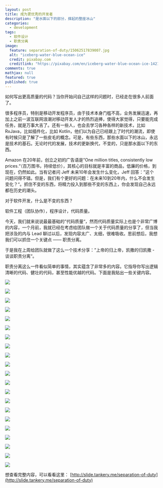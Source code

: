 ```yaml
---
layout: post
title: 成为更优秀的开发者
description: "是水面以下的部分，撑起的整座冰山"
categories:
  - development
tags:
  - 软件设计
  - 职责分离
image:
  feature: separation-of-duty/15062517839007.jpg
  alt: "iceberg-water-blue-ocean-ice"
  credit: pixabay.com
  creditlink: "https://pixabay.com/en/iceberg-water-blue-ocean-ice-1421411/"
comments: true
mathjax: null
featured: true
published: true
---
```


如何写出更高质量的代码？当你开始问自己这样的问题时，已经走在很多人前面了。

<!-- more -->

很多程序员，特别是移动开发程序员，由于技术本身门槛不高，业务发展迅速，再加上之前一波互联网浪潮对移动开发人才的热烈追捧，使得大家觉得，只要能完成任务，就是万事大吉了。还有一些人，也会去学习各种各样的新技术，比如 RxJava，比如插件化，比如 Kotlin，他们以为自己已经跟上了时代的潮流，即使有时候只是了解了一些皮毛的概念。可是，有些东西，那些水面以下的冰山，永远是技术的基石。无论时代的发展，技术的更新换代，不变的，只是那水面以下的东西。

Amazon 在20年前，创立之初的广告语是”One million titles, consistently low prices.“（百万图书，持续低价），其核心的目标就是丰富的商品，低廉的价格，到现在，仍然如此。当有记者问 Jeff 未来10年会发生什么变化，Jeff 回答：”这个问题问得不错。但是，我们有个更好的问题：在未来10到20年内，什么不会发生变化？“。抓住不变的东西，将精力投入到那些不变的东西上，你会发现自己永远都在历史的潮头。

对于软件开发，什么是不变的东西？

软件工程（团队协作），程序设计，代码质量。

今天，我们就来说说最最基础的”代码质量“，然而代码质量实际上也是个非常广博的内容，一个月前，我就已经在考虑给团队做一个关于代码质量的分享了，但当我把涉及的内与 Lead 聊过以后，发现内容太广、太细，很难吸收。思前想后，我想我们可以抓住一个关键点 —— 职责分离。

于是我在上周给团队就做了这么一个技术分享：”上帝的归上帝，凯撒的归凯撒 - 谈谈职责分离“。

职责分离这么一件看似简单的事情，其实蕴含了非常多的内容。它指导你写出逻辑清晰的代码、健壮的代码，甚至性能优越的代码。下面是我贴出一些关键内容。

![](/images/post/separation-of-duty/15062496205816.jpg)

![](/images/post/separation-of-duty/15062495054333.jpg)

![](/images/post/separation-of-duty/15062496983664.jpg)

![](/images/post/separation-of-duty/15062497264638.jpg)

![](/images/post/separation-of-duty/15062497390859.jpg)

![](/images/post/separation-of-duty/15062497506066.jpg)

![](/images/post/separation-of-duty/15062497564585.jpg)

![](/images/post/separation-of-duty/15062497651268.jpg)

![](/images/post/separation-of-duty/15062497723576.jpg)

![](/images/post/separation-of-duty/15062498337511.jpg)

![](/images/post/separation-of-duty/15062498564437.jpg)

![](/images/post/separation-of-duty/15062498644124.jpg)

![](/images/post/separation-of-duty/15062498845339.jpg)

![](/images/post/separation-of-duty/15062498940433.jpg)

![](/images/post/separation-of-duty/15062503742881.jpg)

![](/images/post/separation-of-duty/15062503840607.jpg)

![](/images/post/separation-of-duty/15062503891976.jpg)

![](/images/post/separation-of-duty/15062503935669.jpg)

![](/images/post/separation-of-duty/15062504024113.jpg)

![](/images/post/separation-of-duty/15062504091209.jpg)

![](/images/post/separation-of-duty/15062504256388.jpg)


想查看完整内容，可以看看这里： [http://slide.tankery.me/separation-of-duty](http://slide.tankery.me/separation-of-duty)

